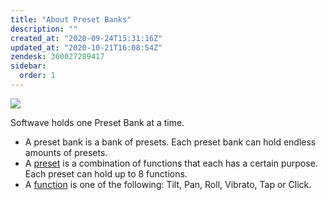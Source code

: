 ```yaml
---
title: "About Preset Banks"
description: ""
created_at: "2020-09-24T15:31:16Z"
updated_at: "2020-10-21T16:08:54Z"
zendesk: 360027289417
sidebar:
  order: 1
---
```


![](/images/article_360013618357_image_0.png)

Softwave holds one Preset Bank at a time.

- A preset bank is a bank of presets. Each preset bank can hold endless amounts of presets.
- A [preset](/wave-for-music/presets/configuration-panel) is a combination of functions that each has a certain purpose. Each preset can hold up to 8 functions.
- A [function](/wave-for-music/functions/overview/) is one of the following: Tilt, Pan, Roll, Vibrato, Tap or Click.

